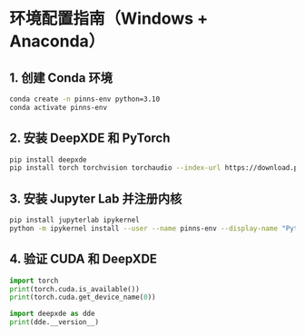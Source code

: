 # 环境配置指南（Windows + Anaconda）

## 1. 创建 Conda 环境
```bash
conda create -n pinns-env python=3.10
conda activate pinns-env
```

## 2. 安装 DeepXDE 和 PyTorch
```bash
pip install deepxde
pip install torch torchvision torchaudio --index-url https://download.pytorch.org/whl/cu118
```

## 3. 安装 Jupyter Lab 并注册内核
```bash
pip install jupyterlab ipykernel
python -m ipykernel install --user --name pinns-env --display-name "Python (PINNs)"
```

## 4. 验证 CUDA 和 DeepXDE
```python
import torch
print(torch.cuda.is_available())
print(torch.cuda.get_device_name(0))

import deepxde as dde
print(dde.__version__)
```
